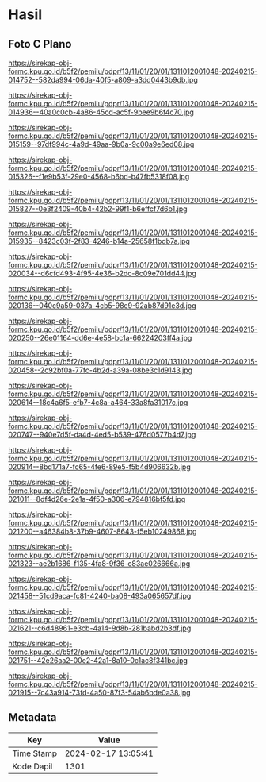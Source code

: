 # Hasil

## Foto C Plano

https://sirekap-obj-formc.kpu.go.id/b5f2/pemilu/pdpr/13/11/01/20/01/1311012001048-20240215-014752--582da994-06da-40f5-a809-a3dd0443b9db.jpg

https://sirekap-obj-formc.kpu.go.id/b5f2/pemilu/pdpr/13/11/01/20/01/1311012001048-20240215-014936--40a0c0cb-4a86-45cd-ac5f-9bee9b6f4c70.jpg

https://sirekap-obj-formc.kpu.go.id/b5f2/pemilu/pdpr/13/11/01/20/01/1311012001048-20240215-015159--97df994c-4a9d-49aa-9b0a-9c00a9e6ed08.jpg

https://sirekap-obj-formc.kpu.go.id/b5f2/pemilu/pdpr/13/11/01/20/01/1311012001048-20240215-015326--f1e9b53f-29e0-4568-b6bd-b47fb5318f08.jpg

https://sirekap-obj-formc.kpu.go.id/b5f2/pemilu/pdpr/13/11/01/20/01/1311012001048-20240215-015827--0e3f2409-40b4-42b2-99f1-b6effcf7d6b1.jpg

https://sirekap-obj-formc.kpu.go.id/b5f2/pemilu/pdpr/13/11/01/20/01/1311012001048-20240215-015935--8423c03f-2f83-4246-b14a-25658f1bdb7a.jpg

https://sirekap-obj-formc.kpu.go.id/b5f2/pemilu/pdpr/13/11/01/20/01/1311012001048-20240215-020034--d6cfd493-4f95-4e36-b2dc-8c09e701dd44.jpg

https://sirekap-obj-formc.kpu.go.id/b5f2/pemilu/pdpr/13/11/01/20/01/1311012001048-20240215-020136--040c9a59-037a-4cb5-98e9-92ab87d91e3d.jpg

https://sirekap-obj-formc.kpu.go.id/b5f2/pemilu/pdpr/13/11/01/20/01/1311012001048-20240215-020250--26e01164-dd6e-4e58-bc1a-66224203ff4a.jpg

https://sirekap-obj-formc.kpu.go.id/b5f2/pemilu/pdpr/13/11/01/20/01/1311012001048-20240215-020458--2c92bf0a-77fc-4b2d-a39a-08be3c1d9143.jpg

https://sirekap-obj-formc.kpu.go.id/b5f2/pemilu/pdpr/13/11/01/20/01/1311012001048-20240215-020614--18c4a6f5-efb7-4c8a-a464-33a8fa31017c.jpg

https://sirekap-obj-formc.kpu.go.id/b5f2/pemilu/pdpr/13/11/01/20/01/1311012001048-20240215-020747--940e7d5f-da4d-4ed5-b539-476d0577b4d7.jpg

https://sirekap-obj-formc.kpu.go.id/b5f2/pemilu/pdpr/13/11/01/20/01/1311012001048-20240215-020914--8bd171a7-fc65-4fe6-89e5-f5b4d906632b.jpg

https://sirekap-obj-formc.kpu.go.id/b5f2/pemilu/pdpr/13/11/01/20/01/1311012001048-20240215-021011--8df4d26e-2e1a-4f50-a306-e794816bf5fd.jpg

https://sirekap-obj-formc.kpu.go.id/b5f2/pemilu/pdpr/13/11/01/20/01/1311012001048-20240215-021200--a46384b8-37b9-4607-8643-f5eb10249868.jpg

https://sirekap-obj-formc.kpu.go.id/b5f2/pemilu/pdpr/13/11/01/20/01/1311012001048-20240215-021323--ae2b1686-f135-4fa8-9f36-c83ae026666a.jpg

https://sirekap-obj-formc.kpu.go.id/b5f2/pemilu/pdpr/13/11/01/20/01/1311012001048-20240215-021458--51cd9aca-fc81-4240-ba08-493a065657df.jpg

https://sirekap-obj-formc.kpu.go.id/b5f2/pemilu/pdpr/13/11/01/20/01/1311012001048-20240215-021621--c6d48961-e3cb-4a14-9d8b-281babd2b3df.jpg

https://sirekap-obj-formc.kpu.go.id/b5f2/pemilu/pdpr/13/11/01/20/01/1311012001048-20240215-021751--42e26aa2-00e2-42a1-8a10-0c1ac8f341bc.jpg

https://sirekap-obj-formc.kpu.go.id/b5f2/pemilu/pdpr/13/11/01/20/01/1311012001048-20240215-021915--7c43a914-73fd-4a50-87f3-54ab6bde0a38.jpg


## Metadata

| Key        | Value               |
| ---------- | ------------------- |
| Time Stamp | 2024-02-17 13:05:41 |
| Kode Dapil | 1301                |



